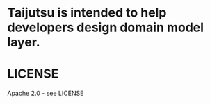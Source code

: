 Taijutsu is intended to help developers design domain model layer.
=======

# LICENSE
Apache 2.0 - see LICENSE